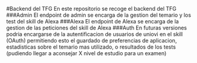 #Backend del TFG
En este repositorio se recoge el backend del TFG
###Admin
  El endpoint de admin se encarga de la gestion del temario y los test del skill de Alexa
###Alexa
  El endpoint de Alexa se encarga de la gestion de las peticiones del skill de Alexa
###Auth
  En futuras versiones podria encargarse de la autentificacion de usuarios de uniovi en el skill (OAuth) permitiendo esto el guardado de preferencias de aplicacion, estadisticas sobre el temario mas utilizado, o resultados de los tests (pudiendo llegar a aconsejar X nivel de estudio para un examen)

